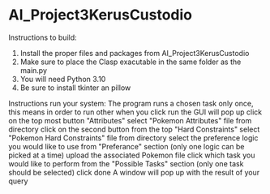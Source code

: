 # AI_Project3KerusCustodio

Instructions to build:
  1. Install the proper files and packages from AI_Project3KerusCustodio 
  2. Make sure to place the Clasp exacutable in the same folder as the main.py
  3. You will need Python 3.10 
  4. Be sure to install tkinter an pillow
  
Instructions run your system:
  The program runs a chosen task only once, this means in order to run other 
  when you click run the GUI will pop up
  click on the top most button "Attributes"
  select "Pokemon Attributes" file from directory
  click on the second button from the top "Hard Constraints"
  select "Pokemon Hard Constraints" file from directory
  select the preference logic you would like to use from "Preferance" section (only one logic can be picked at a time)
  upload the associated Pokemon file 
  click which task you would like to perform from the "Possible Tasks" section (only one task should be selected)
  click done
  A window will pop up with the result of your query 
